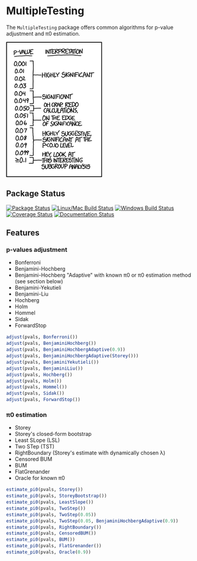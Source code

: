 # MultipleTesting

The `MultipleTesting` package offers common algorithms for p-value adjustment and π0 estimation.

![xkcd p-value guide](pvalues.png)


## Package Status

[![Package Status](http://pkg.julialang.org/badges/MultipleTesting_0.4.svg)](http://pkg.julialang.org/?pkg=MultipleTesting)
[![Linux/Mac Build Status](https://travis-ci.org/juliangehring/MultipleTesting.jl.svg?branch=master)](https://travis-ci.org/juliangehring/MultipleTesting.jl)
[![Windows Build Status](https://ci.appveyor.com/api/projects/status/1ld0ppptisirryt1/branch/master?svg=true)](https://ci.appveyor.com/project/juliangehring/multipletesting-jl/branch/master)
[![Coverage Status](https://codecov.io/gh/juliangehring/MultipleTesting.jl/branch/master/graph/badge.svg)](https://codecov.io/gh/juliangehring/MultipleTesting.jl)
[![Documentation Status](https://readthedocs.org/projects/multipletestingjl/badge/?version=master)](http://multipletestingjl.readthedocs.io/en/master/)


## Features

### p-values adjustment

* Bonferroni
* Benjamini-Hochberg
* Benjamini-Hochberg "Adaptive" with known π0 or π0 estimation method (see section below)
* Benjamini-Yekutieli
* Benjamini-Liu
* Hochberg
* Holm
* Hommel
* Sidak
* ForwardStop

```julia
adjust(pvals, Bonferroni())
adjust(pvals, BenjaminiHochberg())
adjust(pvals, BenjaminiHochbergAdaptive(0.9))
adjust(pvals, BenjaminiHochbergAdaptive(Storey()))
adjust(pvals, BenjaminiYekutieli())
adjust(pvals, BenjaminiLiu())
adjust(pvals, Hochberg())
adjust(pvals, Holm())
adjust(pvals, Hommel())
adjust(pvals, Sidak())
adjust(pvals, ForwardStop())
```


### π0 estimation

* Storey
* Storey's closed-form bootstrap
* Least SLope (LSL)
* Two STep (TST)
* RightBoundary (Storey's estimate with dynamically chosen λ)
* Censored BUM
* BUM
* FlatGrenander
* Oracle for known π0

```julia
estimate_pi0(pvals, Storey())
estimate_pi0(pvals, StoreyBootstrap())
estimate_pi0(pvals, LeastSlope())
estimate_pi0(pvals, TwoStep())
estimate_pi0(pvals, TwoStep(0.05))
estimate_pi0(pvals, TwoStep(0.05, BenjaminiHochbergAdaptive(0.9))
estimate_pi0(pvals, RightBoundary())
estimate_pi0(pvals, CensoredBUM())
estimate_pi0(pvals, BUM())
estimate_pi0(pvals, FlatGrenander())
estimate_pi0(pvals, Oracle(0.9))
```
